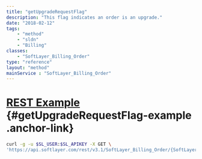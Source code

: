 ```yaml
---
title: "getUpgradeRequestFlag"
description: "This flag indicates an order is an upgrade."
date: "2018-02-12"
tags:
    - "method"
    - "sldn"
    - "Billing"
classes:
    - "SoftLayer_Billing_Order"
type: "reference"
layout: "method"
mainService : "SoftLayer_Billing_Order"
---
```


# [REST Example](#getUpgradeRequestFlag-example) <a href="/article/rest/"><i class="fas fa-question"></i></a> {#getUpgradeRequestFlag-example .anchor-link} 
```bash
curl -g -u $SL_USER:$SL_APIKEY -X GET \
'https://api.softlayer.com/rest/v3.1/SoftLayer_Billing_Order/{SoftLayer_Billing_OrderID}/getUpgradeRequestFlag'
```
